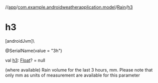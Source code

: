//[app](../../../index.md)/[com.example.androidweatherapplication.model](../index.md)/[Rain](index.md)/[h3](h3.md)

# h3

[androidJvm]\

@SerialName(value = &quot;3h&quot;)

val [h3](h3.md): [Float](https://kotlinlang.org/api/latest/jvm/stdlib/kotlin/-float/index.html)? = null

(where available) Rain volume for the last 3 hours, mm. Please note that only mm as units of measurement are available for this parameter
